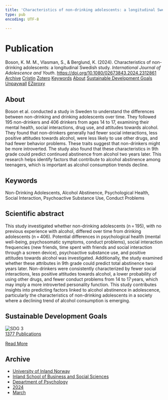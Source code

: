 ```yaml
---
title: 'Characteristics of non-drinking adolescents: a longitudinal Swedish study'
type: pub
encoding: UTF-8

---
```

<h1>Publication</h1>
<article id="csl-bib-container-DM58GNCR" class="csl-bib-container">
  <div class="csl-bib-body"> <div class="csl-entry">Boson, K. M. M., Vlasman, S., &#38; Berglund, K. (2024). Characteristics of non-drinking adolescents: a longitudinal Swedish study. <i>International Journal of Adolescence and Youth</i>. <a href="https://doi.org/10.1080/02673843.2024.2312861">https://doi.org/10.1080/02673843.2024.2312861</a></div> </div>
  <div class="csl-bib-buttons">
    <a href="#taxonomy-article-DM58GNCR" alt="archive" class="csl-bib-button">Archive</a>
    <a href="https://app.cristin.no/results/show.jsf?id=2251517" alt="Cristin" class="csl-bib-button">Cristin</a>
    <a href="http://zotero.org/groups/5881554/items/DM58GNCR" alt="Zotero" class="csl-bib-button">Zotero</a>
    <a href="#keywords-article-DM58GNCR" alt="keywords" class="csl-bib-button">Keywords</a>
    <a href="#about-article-DM58GNCR" alt="about_pub" class="csl-bib-button">About</a>
    <a href="#sdg-article-DM58GNCR" alt="sdg" class="csl-bib-button">Sustainable Development Goals</a>
    <a href="https://www.tandfonline.com/doi/pdf/10.1080/02673843.2024.2312861?needAccess=true" alt="Unpaywall" class="csl-bib-button">Unpaywall</a>
    <a href="https://www.tandfonline.com/doi/pdf/10.1080/02673843.2024.2312861?needAccess=true" alt="EZproxy" class="csl-bib-button">EZproxy</a>
  </div>
  <div id="csl-bib-meta-container-DM58GNCR"></div>
</article>
<div id="csl-bib-meta-DM58GNCR" class="csl-bib-meta">
  <article id="about-article-DM58GNCR" class="about_pub-article">
    <h1>About</h1>
    Boson et al. conducted a study in Sweden to understand the differences between non-drinking and drinking adolescents over time. They followed 195 non-drinkers and 406 drinkers from ages 14 to 17, examining their mental health, social interactions, drug use, and attitudes towards alcohol. They found that non-drinkers generally had fewer social interactions, less positive attitudes towards alcohol, were less likely to use other drugs, and had fewer behavior problems. These traits suggest that non-drinkers might be more introverted. The study also found that these characteristics in 9th grade could predict continued abstinence from alcohol two years later. This research helps identify factors that contribute to alcohol abstinence among teenagers, which is important as alcohol consumption trends decline.
  </article>
  <article id="keywords-article-DM58GNCR" class="keywords-article">
    <h1>Keywords</h1>
    Non-Drinking Adolescents, Alcohol Abstinence, Psychological Health, Social Interaction, Psychoactive Substance Use, Conduct Problems
  </article>
  <article id="abstract-article-DM58GNCR" class="abstract-article">
    <h1>Scientific abstract</h1>
    This study investigated whether non-drinking adolescents (n = 195), with no previous experience with alcohol, differed over time from drinking adolescents (n = 406). Potential differences in psychological health (mental well-being, psychosomatic symptoms, conduct problems), social interaction frequencies (new friends, time spent with friends and social interaction through a screen device), psychoactive substance use, and positive attitudes towards alcohol was investigated. Additionally, the study examined whether these attributes in 9th grade could predict total abstinence two years later. Non-drinkers were consistently characterized by fewer social interactions, less positive attitudes towards alcohol, a lower probability of using other drugs, and fewer conduct problems from 14 to 17 years, which may imply a more introverted personality function. This study contributes insights into predicting factors linked to alcohol abstinence in adolescence, particularly the characteristics of non-drinking adolescents in a society where a declining trend of alcohol consumption is emerging.
  </article>
  <article id="sdg-article-DM58GNCR" class="sdg-article">
    <h1>Sustainable Development Goals</h1>
    <div class="sdg-container"><div id="sdg3" class="sdg">
        <img src="{{< params subfolder >}}images/sdg/sdg03_en.png" class="image" alt="SDG 3">
        <div class="sdg-overlay">
          <a href="{{< params subfolder >}}en/archive/?sdg=3#archive" class="sdg-publication-count"><span>1377</span> Publications</a>
          <p><a href="https://sdgs.un.org/goals/goal3" class="sdg-read-more">Read More</a></p>
        </div>
      </div></div>
  </article>
  <article id="taxonomy-article-DM58GNCR" class="taxonomy-article">
    <h1>Archive</h1>
    <ul>
      <li><a href="{{< params subfolder >}}en/archive/?key=3DCRN523">University of Inland Norway</a></li>
      <li><a href="{{< params subfolder >}}en/archive/?key=DU8Q9LN9">Inland School of Business and Social Sciences</a></li>
      <li><a href="{{< params subfolder >}}en/archive/?key=KTD9NXA8">Department of Psychology</a></li>
      <li><a href="{{< params subfolder >}}en/archive/?key=LS3MUAPD">2024</a></li>
      <li><a href="{{< params subfolder >}}en/archive/?key=8SBRM8D5">March</a></li>
    </ul>
  </article>
</div>
